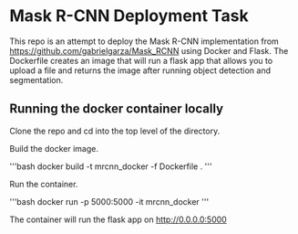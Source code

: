 # Mask R-CNN Deployment Task

This repo is an attempt to deploy the Mask R-CNN implementation from https://github.com/gabrielgarza/Mask_RCNN using Docker and Flask. The Dockerfile creates an image that will run a flask app that allows you to upload a file and returns the image after running object detection and segmentation.

## Running the docker container locally

Clone the repo and cd into the top level of the directory.

Build the docker image.

'''bash
docker build -t mrcnn_docker -f Dockerfile .
'''

Run the container.

'''bash
docker run -p 5000:5000 -it mrcnn_docker
'''

The container will run the flask app on http://0.0.0.0:5000 